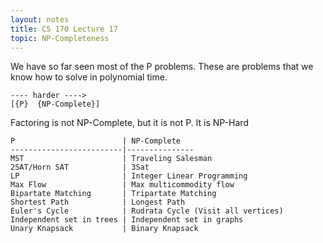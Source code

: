 ```yaml
---
layout: notes
title: CS 170 Lecture 17
topic: NP-Completeness
---
```

We have so far seen most of the P problems. These are problems that we know how
to solve in polynomial time. 

    ---- harder ---->
    [{P}  {NP-Complete}]

Factoring is not NP-Complete, but it is not P. It is NP-Hard

    P                        | NP-Complete
    -------------------------|---------------
    MST                      | Traveling Salesman
    2SAT/Horn SAT            | 3Sat
    LP                       | Integer Linear Programming
    Max Flow                 | Max multicommodity flow
    Bipartate Matching       | Tripartate Matching
    Shortest Path            | Longest Path
    Euler's Cycle            | Rudrata Cycle (Visit all vertices)
    Independent set in trees | Independent set in graphs
    Unary Knapsack           | Binary Knapsack


